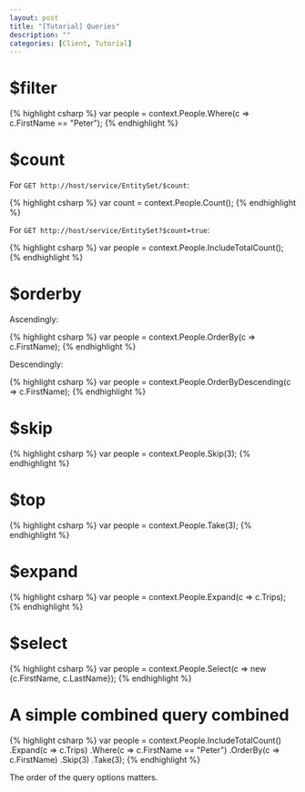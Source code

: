 ```yaml
---
layout: post
title: "[Tutorial] Queries"
description: ""
categories: [Client, Tutorial]
---
```


# $filter

{% highlight csharp %}
var people = context.People.Where(c => c.FirstName == "Peter");
{% endhighlight %}

# $count

For `GET http://host/service/EntitySet/$count`:

{% highlight csharp %}
var count = context.People.Count();
{% endhighlight %}

For `GET http://host/service/EntitySet?$count=true`:

{% highlight csharp %}
var people = context.People.IncludeTotalCount();
{% endhighlight %}

# $orderby

Ascendingly: 

{% highlight csharp %}
var people = context.People.OrderBy(c => c.FirstName);
{% endhighlight %}

Descendingly:

{% highlight csharp %}
var people = context.People.OrderByDescending(c => c.FirstName);
{% endhighlight %}

# $skip

{% highlight csharp %}
var people = context.People.Skip(3);
{% endhighlight %}

# $top

{% highlight csharp %}
var people = context.People.Take(3);
{% endhighlight %}

# $expand

{% highlight csharp %}
var people = context.People.Expand(c => c.Trips);
{% endhighlight %}

# $select

{% highlight csharp %}
var people = context.People.Select(c => new {c.FirstName, c.LastName});
{% endhighlight %}

# A simple combined query combined

{% highlight csharp %}
var people =
    context.People.IncludeTotalCount()
        .Expand(c => c.Trips)
        .Where(c => c.FirstName == "Peter")
        .OrderBy(c => c.FirstName)
        .Skip(3)
        .Take(3);
{% endhighlight %}

The order of the query options matters.
